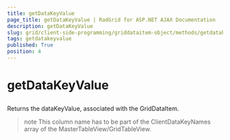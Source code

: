 ```yaml
---
title: getDataKeyValue
page_title: getDataKeyValue | RadGrid for ASP.NET AJAX Documentation
description: getDataKeyValue
slug: grid/client-side-programming/griddataitem-object/methods/getdatakeyvalue
tags: getdatakeyvalue
published: True
position: 4
---
```


# getDataKeyValue



## 

Returns the dataKeyValue, associated with the GridDataItem.

>note  This column name has to be part of the ClientDataKeyNames array of the MasterTableView/GridTableView.
>

